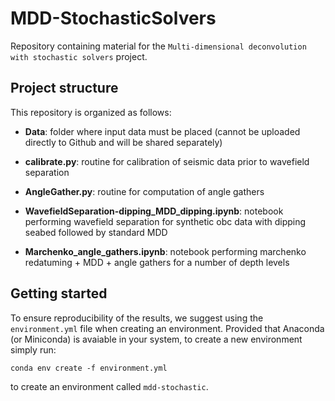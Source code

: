 # MDD-StochasticSolvers

Repository containing material for the `Multi-dimensional deconvolution with stochastic solvers` project.


## Project structure
This repository is organized as follows:

* **Data**: folder where input data must be placed (cannot be uploaded directly to Github and will be shared separately)
* **calibrate.py**: routine for calibration of seismic data prior to wavefield separation
* **AngleGather.py**: routine for computation of angle gathers


* **WavefieldSeparation-dipping_MDD_dipping.ipynb**: notebook performing wavefield separation for synthetic obc data with dipping
seabed followed by standard MDD
* **Marchenko_angle_gathers.ipynb**: notebook performing marchenko redatuming + MDD + angle gathers for a number of depth levels


## Getting started
To ensure reproducibility of the results, we suggest using the `environment.yml` file when creating an environment.
Provided that Anaconda (or Miniconda) is avaiable in your system, to create a new environment simply run:

```
conda env create -f environment.yml
```

to create an environment called `mdd-stochastic`.
